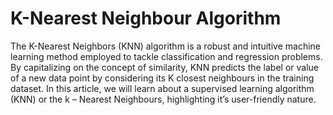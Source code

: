 # K-Nearest Neighbour Algorithm

The K-Nearest Neighbors (KNN) algorithm is a robust and intuitive machine learning method employed to tackle classification and regression problems. By capitalizing on the concept of similarity, KNN predicts the label or value of a new data point by considering its K closest neighbours in the training dataset. In this article, we will learn about a supervised learning algorithm (KNN) or the k – Nearest Neighbours, highlighting it’s user-friendly nature.